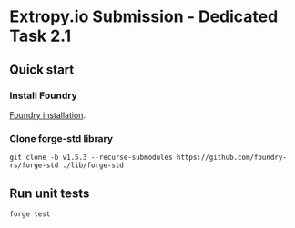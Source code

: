 # Extropy.io Submission - Dedicated Task 2.1

## Quick start

### Install Foundry

[Foundry installation](https://book.getfoundry.sh/getting-started/installation).

### Clone forge-std library

`git clone -b v1.5.3 --recurse-submodules https://github.com/foundry-rs/forge-std ./lib/forge-std`

## Run unit tests

`forge test`
